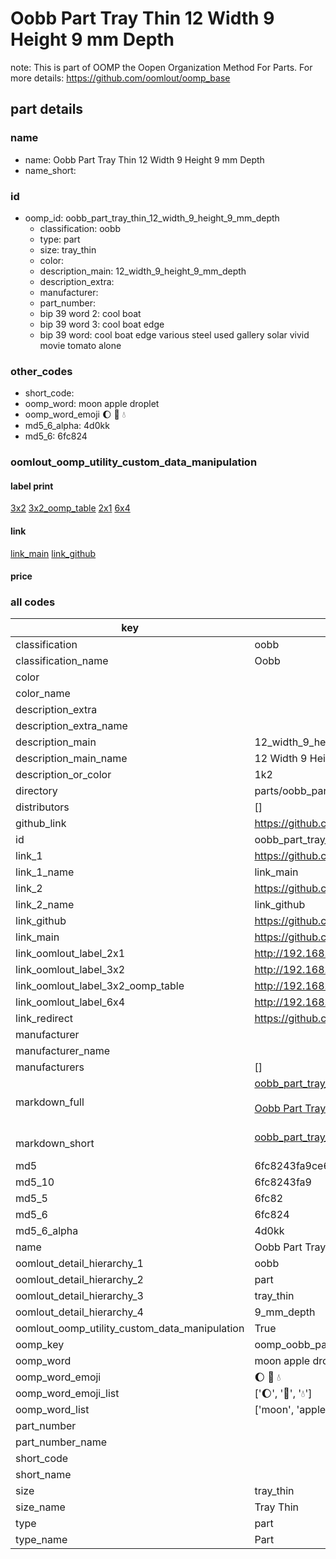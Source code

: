 # Oobb Part Tray Thin 12 Width 9 Height 9 mm Depth  

note: This is part of OOMP the Oopen Organization Method For Parts. For more details: https://github.com/oomlout/oomp_base

##  part details
  







### name
* name: Oobb Part Tray Thin 12 Width 9 Height 9 mm Depth
* name_short: 
### id
* oomp_id: oobb_part_tray_thin_12_width_9_height_9_mm_depth
  * classification: oobb
  * type: part
  * size: tray_thin
  * color: 
  * description_main: 12_width_9_height_9_mm_depth
  * description_extra: 
  * manufacturer: 
  * part_number: 
  * bip 39 word 2: cool boat
  * bip 39 word 3: cool boat edge
  * bip 39 word: cool boat edge various steel used gallery solar vivid movie tomato alone

### other_codes
* short_code: 
* oomp_word: moon apple droplet
* oomp_word_emoji :moon: :apple: :droplet:
* md5_6_alpha: 4d0kk
* md5_6: 6fc824






### oomlout_oomp_utility_custom_data_manipulation
#### label print
[3x2](http://192.168.1.245:1112/?label=oomp%204d0kk)
[3x2_oomp_table](http://192.168.1.108:1112/?label=oomp%204d0kk)
[2x1](http://192.168.1.242:1112/?label=oomp%204d0kk)
[6x4](http://192.168.1.55:1112/?label=oomp%204d0kk)    

#### link

[link_main](https://github.com/oomlout/oomlout_oomp_version_1_messy/tree/main/parts/oobb_part_tray_thin_12_width_9_height_9_mm_depth) [link_github](https://github.com/oomlout/oomlout_oomp_version_1_messy/tree/main/parts/oobb_part_tray_thin_12_width_9_height_9_mm_depth)                             

#### price







### all codes 
| key | value |  
| --- | --- |  
| classification | oobb |  
| classification_name | Oobb |  
| color |  |  
| color_name |  |  
| description_extra |  |  
| description_extra_name |  |  
| description_main | 12_width_9_height_9_mm_depth |  
| description_main_name | 12 Width 9 Height 9 mm Depth |  
| description_or_color | 1k2 |  
| directory | parts/oobb_part_tray_thin_12_width_9_height_9_mm_depth |  
| distributors | [] |  
| github_link | https://github.com/oomlout/oomlout_oomp_part_src/tree/main/parts/oobb_part_tray_thin_12_width_9_height_9_mm_depth |  
| id | oobb_part_tray_thin_12_width_9_height_9_mm_depth |  
| link_1 | https://github.com/oomlout/oomlout_oomp_version_1_messy/tree/main/parts/oobb_part_tray_thin_12_width_9_height_9_mm_depth |  
| link_1_name | link_main |  
| link_2 | https://github.com/oomlout/oomlout_oomp_version_1_messy/tree/main/parts/oobb_part_tray_thin_12_width_9_height_9_mm_depth |  
| link_2_name | link_github |  
| link_github | https://github.com/oomlout/oomlout_oomp_version_1_messy/tree/main/parts/oobb_part_tray_thin_12_width_9_height_9_mm_depth |  
| link_main | https://github.com/oomlout/oomlout_oomp_version_1_messy/tree/main/parts/oobb_part_tray_thin_12_width_9_height_9_mm_depth |  
| link_oomlout_label_2x1 | http://192.168.1.242:1112/?label=oomp%204d0kk |  
| link_oomlout_label_3x2 | http://192.168.1.245:1112/?label=oomp%204d0kk |  
| link_oomlout_label_3x2_oomp_table | http://192.168.1.108:1112/?label=oomp%204d0kk |  
| link_oomlout_label_6x4 | http://192.168.1.55:1112/?label=oomp%204d0kk |  
| link_redirect | https://github.com/oomlout/oomlout_oomp_version_1_messy/tree/main/parts/oobb_part_tray_thin_12_width_9_height_9_mm_depth |  
| manufacturer |  |  
| manufacturer_name |  |  
| manufacturers | [] |  
| markdown_full | [oobb_part_tray_thin_12_width_9_height_9_mm_depth](none)<br>[](none)<br>[Oobb Part Tray Thin 12 Width 9 Height 9 Mm Depth](none)<br><br> |  
| markdown_short | [oobb_part_tray_thin_12_width_9_height_9_mm_depth](none)<br><br> |  
| md5 | 6fc8243fa9ce6be3bf6a9f188c86317e |  
| md5_10 | 6fc8243fa9 |  
| md5_5 | 6fc82 |  
| md5_6 | 6fc824 |  
| md5_6_alpha | 4d0kk |  
| name | Oobb Part Tray Thin 12 Width 9 Height 9 mm Depth |  
| oomlout_detail_hierarchy_1 | oobb |  
| oomlout_detail_hierarchy_2 | part |  
| oomlout_detail_hierarchy_3 | tray_thin |  
| oomlout_detail_hierarchy_4 | 9_mm_depth |  
| oomlout_oomp_utility_custom_data_manipulation | True |  
| oomp_key | oomp_oobb_part_tray_thin_12_width_9_height_9_mm_depth |  
| oomp_word | moon apple droplet |  
| oomp_word_emoji | :moon: :apple: :droplet: |  
| oomp_word_emoji_list | [':moon:', ':apple:', ':droplet:'] |  
| oomp_word_list | ['moon', 'apple', 'droplet'] |  
| part_number |  |  
| part_number_name |  |  
| short_code |  |  
| short_name |  |  
| size | tray_thin |  
| size_name | Tray Thin |  
| type | part |  
| type_name | Part |  
